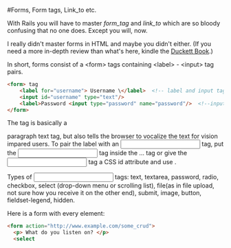 #Forms, Form tags, Link_to etc.

With Rails you will have to master *form_tag* and *link_to* which are so bloody confusing that no one does. Except you will, now.

I really didn't master forms in HTML and maybe you didn't either.  (If you need a more in-depth review than what's here, kindle the [Duckett Book](http://www.htmlandcssbook.com).)  

In short, forms consist of a \<form\> tags containing \<label\> - \<input\> tag pairs.

```html
<form> tag
    <label for="username"> Username \</label>  <!-- label and input tags separate, use id= -->
    <input id="username" type="text"/>   
    <label>Password <input type="password" name="password"/>  <!--input tag inside lable tag -->
</form>
```
The <label> tag is basically a <p> paragraph text tag,  but also tells the browser to vocalize the text for vision impared users.  To pair the label with an <input> tag,  put the <input> tag inside the <label>...</label> tag or give the <input> tag a CSS id attribute and use <label for="some_id_name">. 

Types of <input> tags: text, textarea, password, radio, checkbox, select (drop-down menu or scrolling list), file(as in file upload, not sure how you receive it on the other end), submit, image, button, fieldset-legend, hidden.  

Here is a form with every element:

```html
<form action="http://www.example.com/some_crud">
  <p> What do you listen on? </p>
  <select
  
